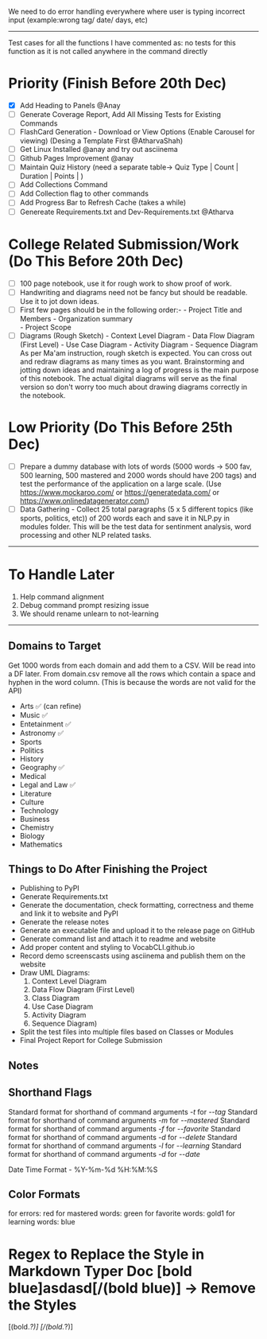 
We need to do error handling everywhere where user is typing incorrect input (example:wrong tag/ date/ days, etc)

---

Test cases for all the functions I have commented as: no tests for this function as it is not called anywhere in the command directly

# Priority (Finish Before 20th Dec)

- [x]  Add Heading to Panels @Anay
- [ ]  Generate Coverage Report, Add All Missing Tests for Existing Commands
- [ ]  FlashCard Generation - Download or View Options (Enable Carousel for viewing) (Desing a Template First @AtharvaShah)
- [ ]  Get Linux Installed @anay and try out asciinema
- [ ]  Github Pages Improvement @anay
- [ ]  Maintain Quiz History (need a separate table-> Quiz Type | Count | Duration | Points | )
- [ ]  Add Collections Command
- [ ]  Add Collection flag to other commands
- [ ]  Add Progress Bar to Refresh Cache (takes a while)
- [ ]  Genereate Requirements.txt and Dev-Requirements.txt @Atharva
  
# College Related Submission/Work (Do This Before 20th Dec)

- [ ] 100 page notebook, use it for rough work to show proof of work.
- [ ] Handwriting and diagrams need not be fancy but should be readable. Use it to jot down ideas.
- [ ] First few pages should be in the following order:-
      -  Project Title and Members
      -  Organization summary  
      -  Project Scope
- [ ] Diagrams (Rough Sketch)
      - Context Level Diagram
      -  Data Flow Diagram (First Level)
      -  Use Case Diagram
      -  Activity Diagram
      -  Sequence Diagram
  As per Ma'am instruction, rough sketch is expected. You can cross out and redraw diagrams as many times as you want. Brainstorming and jotting down ideas and maintaining a log of progress is the main purpose of this notebook. The actual digital diagrams will serve as the final version so don't worry too much about drawing diagrams correctly in the notebook.

# Low Priority (Do This Before 25th Dec)

- [ ] Prepare a dummy database with lots of words (5000 words -> 500 fav, 500 learning, 500 mastered and 2000 words should have 200 tags) and test the performance of the application on a large scale.  (Use <https://www.mockaroo.com/> or <https://generatedata.com/> or <https://www.onlinedatagenerator.com/>)
- [ ] Data Gathering - Collect 25 total paragraphs (5 x 5 different topics (like sports, politics, etc)) of 200 words each and save it in NLP.py in modules folder. This will be the test data for sentinment analysis, word processing and other NLP related tasks.
---

# To Handle Later

1. Help command alignment
2. Debug command prompt resizing issue
3. We should rename unlearn to not-learning

---


## Domains to Target

Get 1000 words from each domain and add them to a CSV. Will be read into a DF later.
From domain.csv remove all the rows which contain a space and hyphen in the word column. (This is because the words are not valid for the API)
- Arts ✅ (can refine)
- Music ✅
- Entetainment  ✅
- Astronomy ✅
- Sports
- Politics
- History
- Geography ✅
- Medical
- Legal and Law ✅
- Literature
- Culture
- Technology
- Business
- Chemistry
- Biology
- Mathematics


## Things to Do After Finishing the Project

- Publishing to PyPI
- Generate Requirements.txt
- Generate the documentation, check formatting, correctness and theme and link it to website and PyPI
- Generate the release notes
- Generate an executable file and upload it to the release page on GitHub
- Generate command list and attach it to readme and website
- Add proper content and styling to VocabCLI.github.io
- Record demo screenscasts using asciinema and publish them on the website
- Draw UML Diagrams:
  1. Context Level Diagram
  2. Data Flow Diagram (First Level)
  3. Class Diagram
  4. Use Case Diagram
  5. Activity Diagram
  6. Sequence Diagram)
- Split the test files into multiple files based on Classes or Modules
- Final Project Report for College Submission



## Notes

## Shorthand Flags

Standard format for shorthand of command arguments *-t* for *--tag*
Standard format for shorthand of command arguments *-m* for *--mastered*
Standard format for shorthand of command arguments *-f* for *--favorite*
Standard format for shorthand of command arguments *-d* for *--delete*
Standard format for shorthand of command arguments *-l* for *--learning*
Standard format for shorthand of command arguments *-d* for *--date*

Date Time Format -  %Y-%m-%d %H:%M:%S

## Color Formats

for errors: red
for mastered words: green
for favorite words: gold1
for learning words: blue



# Regex to Replace the Style in Markdown Typer Doc [bold blue]asdasd[/(bold blue)] -> Remove the Styles

\[(bold.*?)\]
\[/(bold.*?)\]





